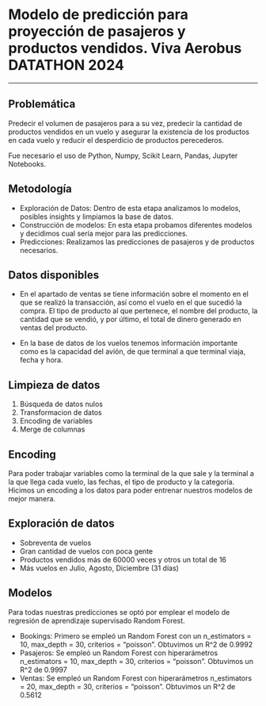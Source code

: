 # Modelo de predicción para proyección de pasajeros y productos vendidos. Viva Aerobus DATATHON 2024
-------------
## Problemática
Predecir el volumen de pasajeros para a su vez, predecir la cantidad de productos vendidos en un vuelo y asegurar la existencia de los productos en cada vuelo y reducir el desperdicio de productos perecederos.

Fue necesario el uso de Python, Numpy, Scikit Learn, Pandas, Jupyter Notebooks.

## Metodología
- Exploración de Datos: Dentro de esta etapa analizamos lo modelos, posibles insights y limpiamos la base de datos.
- Construcción de modelos: En esta etapa probamos diferentes modelos y decidimos cual sería mejor
para las predicciones.
- Predicciones: Realizamos las predicciones de pasajeros y de productos necesarios.

## Datos disponibles
- En el apartado de ventas se tiene información sobre el momento en el que se realizó la transacción, así como el vuelo en el que sucedió la compra. El tipo de producto al que pertenece, el nombre del producto, la cantidad que se vendió, y por último, el total de dinero generado en ventas del producto.

- En la base de datos de los vuelos tenemos información importante como es la capacidad del avión, de que terminal a que terminal viaja, fecha y hora.

## Limpieza de datos
1. Búsqueda de datos nulos 
2. Transformacion de datos
3. Encoding de variables
4. Merge de columnas

## Encoding
Para poder trabajar variables como la terminal de la que sale y la terminal a la que llega cada vuelo, las fechas, el tipo de producto y la categoría. Hicimos un encoding a los datos para poder entrenar nuestros modelos de mejor manera.

## Exploración de datos
- Sobreventa de vuelos 
- Gran cantidad de vuelos con poca gente
- Productos vendidos más de 60000 veces y otros un total de 16
- Más vuelos en Julio, Agosto, Diciembre (31 días)

## Modelos
Para todas nuestras predicciones se optó por emplear el modelo de regresión de aprendizaje supervisado Random Forest.
- Bookings: Primero se empleó un Random Forest con un n_estimators = 10, max_depth = 30, criterios = “poisson”.
Obtuvimos un R^2 de 0.9992
- Pasajeros: Se empleó un Random Forest con hiperarámetros n_estimators = 10, max_depth = 30, criterios = “poisson”.
Obtuvimos un R^2 de 0.9997
- Ventas: Se empleó un Random Forest con hiperarámetros n_estimators = 20, max_depth = 30, criterios = “poisson”.
Obtuvimos un R^2 de 0.5612